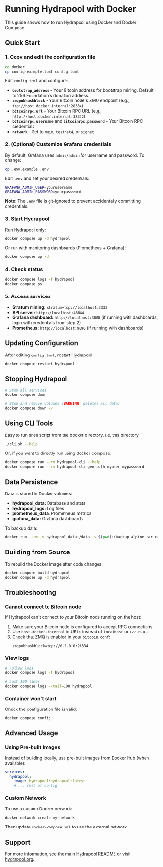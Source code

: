 # Running Hydrapool with Docker

This guide shows how to run Hydrapool using Docker and Docker Compose.

## Quick Start

### 1. Copy and edit the configuration file

```bash
cd docker
cp config-example.toml config.toml
```

Edit `config.toml` and configure:
- **`bootstrap_address`** - Your Bitcoin address for bootstrap mining. Default to 256 Foundation's donation address.
- **`zmqpubhashblock`** - Your Bitcoin node's ZMQ endpoint (e.g., `tcp://host.docker.internal:28334`)
- **`bitcoinrpc.url`** - Your Bitcoin RPC URL (e.g., `http://host.docker.internal:38332`)
- **`bitcoinrpc.username`** and **`bitcoinrpc.password`** - Your Bitcoin RPC credentials
- **`network`** - Set to `main`, `testnet4`, or `signet`

### 2. (Optional) Customize Grafana credentials

By default, Grafana uses `admin/admin` for username and password. To change:

```bash
cp .env.example .env
```

Edit `.env` and set your desired credentials:
```bash
GRAFANA_ADMIN_USER=yourusername
GRAFANA_ADMIN_PASSWORD=yourpassword
```

**Note:** The `.env` file is git-ignored to prevent accidentally committing credentials.

### 3. Start Hydrapool

Run Hydrapool only:
```bash
docker compose up -d hydrapool
```

Or run with monitoring dashboards (Prometheus + Grafana):
```bash
docker compose up -d
```

### 4. Check status

```bash
docker compose logs -f hydrapool
docker compose ps
```

### 5. Access services

- **Stratum mining:** `stratum+tcp://localhost:3333`
- **API server:** `http://localhost:46884`
- **Grafana dashboard:** `http://localhost:3000` (if running with dashboards, login with credentials from step 2)
- **Prometheus:** `http://localhost:9090` (if running with dashboards)

## Updating Configuration

After editing `config.toml`, restart Hydrapool:

```bash
docker compose restart hydrapool
```

## Stopping Hydrapool

```bash
# Stop all services
docker compose down

# Stop and remove volumes (WARNING: deletes all data)
docker compose down -v
```

## Using CLI Tools

Easy to run shell script from the docker directory, i.e. this directory

```bash
./cli.sh --help
```

Or, if you want to directly run using docker compose:

```bash
docker compose run --rm hydrapool-cli --help
docker compose run --rm hydrapool-cli gen-auth myuser mypassword
```

## Data Persistence

Data is stored in Docker volumes:
- **hydrapool_data:** Database and stats
- **hydrapool_logs:** Log files
- **prometheus_data:** Prometheus metrics
- **grafana_data:** Grafana dashboards

To backup data:
```bash
docker run --rm -v hydrapool_data:/data -v $(pwd):/backup alpine tar czf /backup/hydrapool-backup.tar.gz /data
```

## Building from Source

To rebuild the Docker image after code changes:

```bash
docker compose build hydrapool
docker compose up -d hydrapool
```

## Troubleshooting

### Cannot connect to Bitcoin node

If Hydrapool can't connect to your Bitcoin node running on the host:

1. Make sure your Bitcoin node is configured to accept RPC connections
2. Use `host.docker.internal` in URLs instead of `localhost` or `127.0.0.1`
3. Check that ZMQ is enabled in your `bitcoin.conf`:
   ```
   zmqpubhashblock=tcp://0.0.0.0:28334
   ```

### View logs

```bash
# Follow logs
docker compose logs -f hydrapool

# Last 100 lines
docker compose logs --tail=100 hydrapool
```

### Container won't start

Check the configuration file is valid:
```bash
docker compose config
```

## Advanced Usage

### Using Pre-built Images

Instead of building locally, use pre-built images from Docker Hub (when available):

```yaml
services:
  hydrapool:
    image: hydrapool/hydrapool:latest
    # ... rest of config
```

### Custom Network

To use a custom Docker network:

```bash
docker network create my-network
```

Then update `docker-compose.yml` to use the external network.

## Support

For more information, see the main [Hydrapool README](../README.md) or visit [hydrapool.org](https://hydrapool.org).
